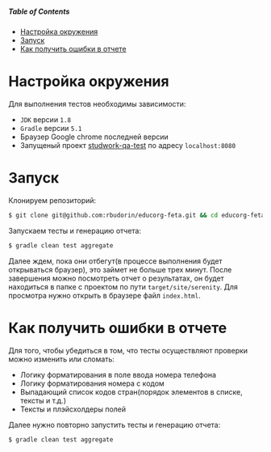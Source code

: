 ##### Table of Contents  
* [Настройка окружения](#настройка-окружения)
* [Запуск](#запуск)
* [Как получить ошибки в отчете](#как-получить-ошибки-в-отчете)

# Настройка окружения

Для выполнения тестов необходимы зависимости:

* `JDK` версии `1.8`
* `Gradle` версии `5.1`
* Браузер Google chrome последней версии
* Запущеный проект [studwork-qa-test](https://github.com/educorg/studwork-qa-test) по адресу `localhost:8080`

# Запуск

Клонируем репозиторий:
```bash
$ git clone git@github.com:rbudorin/educorg-feta.git && cd educorg-feta
```
Запускаем тесты и генерацию отчета:
```bash
$ gradle clean test aggregate
```
Далее ждем, пока они отбегут(в процессе выполнения будет открываться браузер), это займет не больше трех минут. После завершения можно посмотреть отчет о результатах, он будет находиться в папке с проектом по пути `target/site/serenity`. Для просмотра нужно открыть в браузере файл `index.html`.

# Как получить ошибки в отчете

Для того, чтобы убедиться в том, что тесты осуществляют проверки можно изменить или сломать:

* Логику форматирования в поле ввода номера телефона
* Логику форматирования номера с кодом
* Выпадающий список кодов стран(порядок элементов в списке, тексты и т.д.)
* Тексты и плэйсхолдеры полей

Далее нужно повторно запустить тесты и генерацию отчета:
```bash
$ gradle clean test aggregate
```

